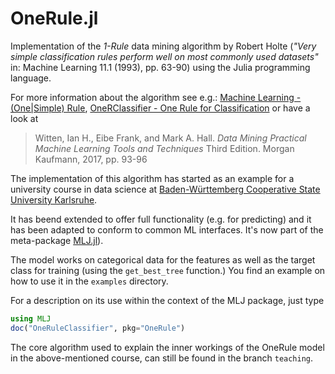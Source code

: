 # OneRule.jl

Implementation of the *1-Rule* data mining algorithm by Robert Holte (*"Very simple classification rules perform well on most commonly used datasets"* in: Machine Learning 11.1 (1993), pp. 63-90) using the Julia programming language.

For more information about the algorithm see e.g.: [Machine Learning - (One|Simple) Rule](https://datacadamia.com/data_mining/one_rule), [OneRClassifier - One Rule for Classification](http://rasbt.github.io/mlxtend/user_guide/classifier/OneRClassifier/) or have a look at 
>    Witten, Ian H., Eibe Frank, and Mark A. Hall. 
>    *Data Mining Practical Machine Learning Tools and Techniques* 
>    Third Edition. Morgan Kaufmann, 2017, pp. 93-96

The implementation of this algorithm has started as an example for a university course in data science at [Baden-Württemberg Cooperative State University  Karlsruhe](https://www.karlsruhe.dhbw.de/en/general/about-us.html). 

It has beend extended to offer full functionality (e.g. for predicting) and it has been adapted to conform to common ML interfaces. It's now part of the meta-package [MLJ.jl](https://alan-turing-institute.github.io/MLJ.jl/dev/)).

The model works on categorical data for the features as well as the target class for training (using the `get_best_tree` function.) You find an example on how to use it in the `examples` directory.

For a description on its use within the context of the MLJ package, just type
```Julia
using MLJ
doc("OneRuleClassifier", pkg="OneRule")
```

The core algorithm used to explain the inner workings of the OneRule model in the above-mentioned course, can still be found in the branch `teaching`.
